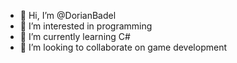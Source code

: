 - 👋 Hi, I’m @DorianBadel
- 👀 I’m interested in programming
- 🌱 I’m currently learning C#
- 💞️ I’m looking to collaborate on game development
